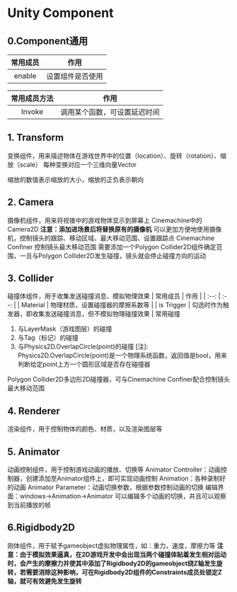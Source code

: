 # Unity Component

## 0.Component通用
| 常用成员 | 作用 |
| :--: | :--: |
| enable | 设置组件是否使用 |

| 常用成员方法 | 作用 |
| :--: | :--: |
| Invoke | 调用某个函数，可设置延迟时间 |
## 1. Transform
变换组件，用来描述物体在游戏世界中的位置（location）、旋转（rotation）、缩放（scale）
每种变换对应一个三维向量Vector

缩放的数值表示缩放的大小，缩放的正负表示朝向

## 2. Camera
摄像机组件，用来将视锥中的游戏物体显示到屏幕上
Cinemachine中的Camera2D
**注意：添加进场景后将替换原有的摄像机**
可以更加方便地使用摄像机，控制镜头的跟踪、移动区域、最大移动范围、设置跟踪点
Cinemachine Confiner
控制镜头最大移动范围
需要添加一个Polygon Collider2D组件确定范围，一旦与Polygon Collider2D发生碰撞，镜头就会停止碰撞方向的运动

## 3. Collider
碰撞体组件，用于收集发送碰撞消息、模拟物理效果
| 常用成员 | 作用 |
| :--: | :--: |
| Material | 物理材质，设置碰撞器的摩擦系数等 |
| is Trigger | 勾选时作为触发器，即收集发送碰撞消息，但不模拟物理碰撞效果 |
常用碰撞
1. 与LayerMask（游戏图层）的碰撞
2. 与Tag（标记）的碰撞
3. 与Physics2D.OverlapCircle(point)的碰撞
[注]: Physics2D.OverlapCircle(point)是一个物理系统函数，返回值是bool，用来判断给定point上方一个圆形区域是否存在碰撞器

Polygon Collider2D多边形2D碰撞器，可与Cinemachine Confiner配合控制镜头最大移动范围

## 4. Renderer
渲染组件，用于控制物体的颜色、材质，以及渲染图层等

## 5. Animator
动画控制组件，用于控制游戏动画的播放、切换等
Animator Controller：动画控制器，创建添加至Animator组件上，即可实现动画控制
Animation：各种录制好的动画
Animator Parameter：动画切换参数，根据参数控制动画的切换
编辑界面：windows->Animation->Animator
可以编辑多个动画的切换，并且可以观察到当前播放的帧

## 6.Rigidbody2D
刚体组件，用于赋予gameobject虚拟物理属性，如：重力，速度，摩擦力等
**注意：由于模拟效果逼真，在2D游戏开发中会出现当两个碰撞体贴着发生相对运动时，会产生的摩擦力并使其中添加了Rigidbody2D的gameobject绕Z轴发生旋转，若需要消除这种影响，可在Rigidbody2D组件的Constraints成员处锁定Z轴，就可有效避免发生旋转**
